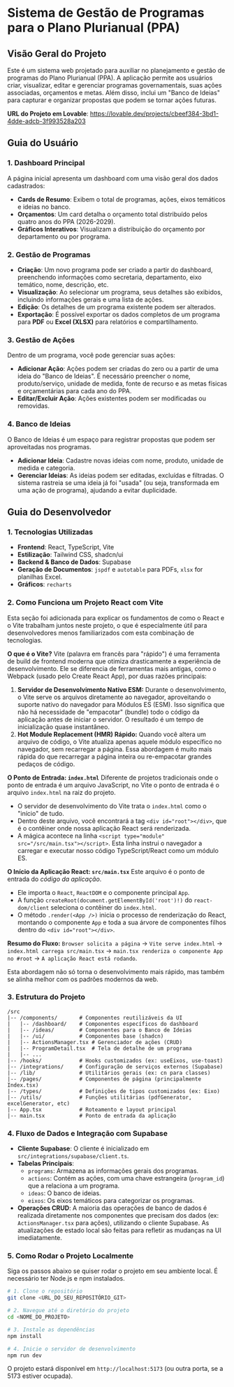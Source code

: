 # Sistema de Gestão de Programas para o Plano Plurianual (PPA)

## Visão Geral do Projeto

Este é um sistema web projetado para auxiliar no planejamento e gestão de programas do Plano Plurianual (PPA). A aplicação permite aos usuários criar, visualizar, editar e gerenciar programas governamentais, suas ações associadas, orçamentos e metas. Além disso, inclui um "Banco de Ideias" para capturar e organizar propostas que podem se tornar ações futuras.

**URL do Projeto em Lovable**: https://lovable.dev/projects/cbeef384-3bd1-4dde-adcb-3f993528a203

## Guia do Usuário

### 1. Dashboard Principal
A página inicial apresenta um dashboard com uma visão geral dos dados cadastrados:
- **Cards de Resumo**: Exibem o total de programas, ações, eixos temáticos e ideias no banco.
- **Orçamentos**: Um card detalha o orçamento total distribuído pelos quatro anos do PPA (2026-2029).
- **Gráficos Interativos**: Visualizam a distribuição do orçamento por departamento ou por programa.

### 2. Gestão de Programas
- **Criação**: Um novo programa pode ser criado a partir do dashboard, preenchendo informações como secretaria, departamento, eixo temático, nome, descrição, etc.
- **Visualização**: Ao selecionar um programa, seus detalhes são exibidos, incluindo informações gerais e uma lista de ações.
- **Edição**: Os detalhes de um programa existente podem ser alterados.
- **Exportação**: É possível exportar os dados completos de um programa para **PDF** ou **Excel (XLSX)** para relatórios e compartilhamento.

### 3. Gestão de Ações
Dentro de um programa, você pode gerenciar suas ações:
- **Adicionar Ação**: Ações podem ser criadas do zero ou a partir de uma ideia do "Banco de Ideias". É necessário preencher o nome, produto/serviço, unidade de medida, fonte de recurso e as metas físicas e orçamentárias para cada ano do PPA.
- **Editar/Excluir Ação**: Ações existentes podem ser modificadas ou removidas.

### 4. Banco de Ideias
O Banco de Ideias é um espaço para registrar propostas que podem ser aproveitadas nos programas.
- **Adicionar Ideia**: Cadastre novas ideias com nome, produto, unidade de medida e categoria.
- **Gerenciar Ideias**: As ideias podem ser editadas, excluídas e filtradas. O sistema rastreia se uma ideia já foi "usada" (ou seja, transformada em uma ação de programa), ajudando a evitar duplicidade.

## Guia do Desenvolvedor

### 1. Tecnologias Utilizadas
- **Frontend**: React, TypeScript, Vite
- **Estilização**: Tailwind CSS, shadcn/ui
- **Backend & Banco de Dados**: Supabase
- **Geração de Documentos**: `jspdf` e `autotable` para PDFs, `xlsx` for planilhas Excel.
- **Gráficos**: `recharts`

### 2. Como Funciona um Projeto React com Vite
Esta seção foi adicionada para explicar os fundamentos de como o React e o Vite trabalham juntos neste projeto, o que é especialmente útil para desenvolvedores menos familiarizados com esta combinação de tecnologias.

**O que é o Vite?**
Vite (palavra em francês para "rápido") é uma ferramenta de build de frontend moderna que otimiza drasticamente a experiência de desenvolvimento. Ele se diferencia de ferramentas mais antigas, como o Webpack (usado pelo Create React App), por duas razões principais:
1.  **Servidor de Desenvolvimento Nativo ESM:** Durante o desenvolvimento, o Vite serve os arquivos diretamente ao navegador, aproveitando o suporte nativo do navegador para Módulos ES (ESM). Isso significa que não há necessidade de "empacotar" (bundle) todo o código da aplicação antes de iniciar o servidor. O resultado é um tempo de inicialização quase instantâneo.
2.  **Hot Module Replacement (HMR) Rápido:** Quando você altera um arquivo de código, o Vite atualiza apenas aquele módulo específico no navegador, sem recarregar a página. Essa abordagem é muito mais rápida do que recarregar a página inteira ou re-empacotar grandes pedaços de código.

**O Ponto de Entrada: `index.html`**
Diferente de projetos tradicionais onde o ponto de entrada é um arquivo JavaScript, no Vite o ponto de entrada é o arquivo `index.html` na raiz do projeto.
- O servidor de desenvolvimento do Vite trata o `index.html` como o "início" de tudo.
- Dentro deste arquivo, você encontrará a tag `<div id="root"></div>`, que é o contêiner onde nossa aplicação React será renderizada.
- A mágica acontece na linha `<script type="module" src="/src/main.tsx"></script>`. Esta linha instrui o navegador a carregar e executar nosso código TypeScript/React como um módulo ES.

**O Início da Aplicação React: `src/main.tsx`**
Este arquivo é o ponto de entrada do *código da aplicação*.
- Ele importa o `React`, `ReactDOM` e o componente principal `App`.
- A função `createRoot(document.getElementById('root')!)` do `react-dom/client` seleciona o contêiner do `index.html`.
- O método `.render(<App />)` inicia o processo de renderização do React, montando o componente `App` e toda a sua árvore de componentes filhos dentro do `<div id="root"></div>`.

**Resumo do Fluxo:**
`Browser solicita a página` -> `Vite serve index.html` -> `index.html carrega src/main.tsx` -> `main.tsx renderiza o componente App no #root` -> `A aplicação React está rodando`.

Esta abordagem não só torna o desenvolvimento mais rápido, mas também se alinha melhor com os padrões modernos da web.

### 3. Estrutura do Projeto
```
/src
|-- /components/       # Componentes reutilizáveis da UI
|   |-- /dashboard/    # Componentes específicos do dashboard
|   |-- /ideas/        # Componentes para o Banco de Ideias
|   |-- /ui/           # Componentes base (shadcn)
|   |-- ActionsManager.tsx # Gerenciador de ações (CRUD)
|   |-- ProgramDetail.tsx  # Tela de detalhe de um programa
|   |-- ...
|-- /hooks/            # Hooks customizados (ex: useEixos, use-toast)
|-- /integrations/     # Configuração de serviços externos (Supabase)
|-- /lib/              # Utilitários gerais (ex: cn para classes)
|-- /pages/            # Componentes de página (principalmente Index.tsx)
|-- /types/            # Definições de tipos customizados (ex: Eixo)
|-- /utils/            # Funções utilitárias (pdfGenerator, excelGenerator, etc)
|-- App.tsx            # Roteamento e layout principal
|-- main.tsx           # Ponto de entrada da aplicação
```

### 4. Fluxo de Dados e Integração com Supabase
- **Cliente Supabase**: O cliente é inicializado em `src/integrations/supabase/client.ts`.
- **Tabelas Principais**:
    - `programs`: Armazena as informações gerais dos programas.
    - `actions`: Contém as ações, com uma chave estrangeira (`program_id`) que a relaciona a um programa.
    - `ideas`: O banco de ideias.
    - `eixos`: Os eixos temáticos para categorizar os programas.
- **Operações CRUD**: A maioria das operações de banco de dados é realizada diretamente nos componentes que precisam dos dados (ex: `ActionsManager.tsx` para ações), utilizando o cliente Supabase. As atualizações de estado local são feitas para refletir as mudanças na UI imediatamente.

### 5. Como Rodar o Projeto Localmente
Siga os passos abaixo se quiser rodar o projeto em seu ambiente local. É necessário ter Node.js e npm instalados.

```sh
# 1. Clone o repositório
git clone <URL_DO_SEU_REPOSITÓRIO_GIT>

# 2. Navegue até o diretório do projeto
cd <NOME_DO_PROJETO>

# 3. Instale as dependências
npm install

# 4. Inicie o servidor de desenvolvimento
npm run dev
```
O projeto estará disponível em `http://localhost:5173` (ou outra porta, se a 5173 estiver ocupada).
